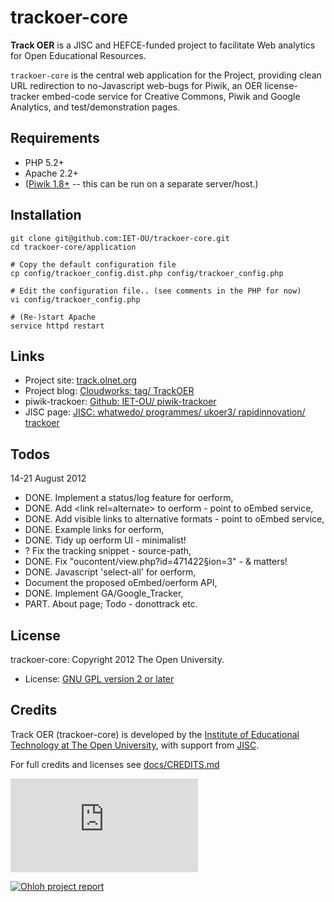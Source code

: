 trackoer-core
=============

__Track OER__ is a JISC and HEFCE-funded project to facilitate Web analytics for Open Educational Resources.

`trackoer-core` is the central web application for the Project, providing clean
URL redirection to no-Javascript web-bugs for Piwik, an OER license-tracker embed-code service
for Creative Commons, Piwik and Google Analytics, and test/demonstration pages.

## Requirements

 * PHP 5.2+
 * Apache 2.2+
 * ([Piwik 1.8+][piwik] -- this can be run on a separate server/host.)

## Installation

    git clone git@github.com:IET-OU/trackoer-core.git
    cd trackoer-core/application
    
    # Copy the default configuration file
    cp config/trackoer_config.dist.php config/trackoer_config.php
    
    # Edit the configuration file.. (see comments in the PHP for now)
    vi config/trackoer_config.php
    
    # (Re-)start Apache
    service httpd restart

## Links

 * Project site: [track.olnet.org](http://track.olnet.org/)
 * Project blog: [Cloudworks: tag/ TrackOER][blog]
 * piwik-trackoer:  [Github: IET-OU/ piwik-trackoer](https://github.com/IET-OU/piwik-trackoer)
 * JISC page: [JISC: whatwedo/ programmes/ ukoer3/ rapidinnovation/ trackoer][jisc-page]


## Todos
14-21 August 2012

* DONE. Implement a status/log feature for oerform,
* DONE. Add &lt;link rel=alternate> to oerform - point to oEmbed service,
* DONE. Add visible links to alternative formats - point to oEmbed service,
* DONE. Example links for oerform,
* DONE. Tidy up oerform UI - minimalist!
* ? Fix the tracking snippet - source-path,
* DONE. Fix "oucontent/view.php?id=471422§ion=3" - &amp; matters!
* DONE. Javascript 'select-all' for oerform,
* Document the proposed oEmbed/oerform API,
* DONE. Implement GA/Google_Tracker,
* PART. About page; Todo - donottrack etc.


## License

trackoer-core: Copyright 2012 The Open University.

* License:  [GNU GPL version 2 or later][gpl2]

## Credits

Track OER (trackoer-core) is developed by the [Institute of Educational Technology at The Open University](http://iet.open.ac.uk),
with support from [JISC](http://jisc.ac.uk).

For full credits and licenses see [docs/CREDITS.md][credit]


[![][piwik-bug]][piwik]

[![Ohloh project report][ohloh-icon]][ohloh]
<!-- [![License: GPL v2 +][gpl-icon]][gpl2]  [![Build Status][travis-icon]][travis] -->


[blog]: http://cloudworks.ac.uk/tag/view/TrackOER
[jisc-page]: http://jisc.ac.uk/whatwedo/programmes/ukoer3/rapidinnovation/trackoer.aspx
[piwik]: http://piwik.org/
[credit]: https://github.com/IET-OU/trackoer-core/tree/master/docs/CREDITS.md
[gpl2]: http://gnu.org/licenses/gpl-2.0.html
[gpl-icon]: http://www.gnu.org/graphics/gnubanner-2.png
[ohloh]: http://www.ohloh.net/p/trackoer-core?ref=github "Ohloh project report for Track OER"
[ohloh-icon]: https://www.ohloh.net/p/trackoer-core/widgets/project_thin_badge.gif
[travis]: http://travis-ci.org/cdnjs/cdnjs
[travis-icon]: https://secure.travis-ci.org/cdnjs/cdnjs.png
[piwik-bug]: http://track.olnet.org/piwik/piwik.php?idsite=1&rec=1
